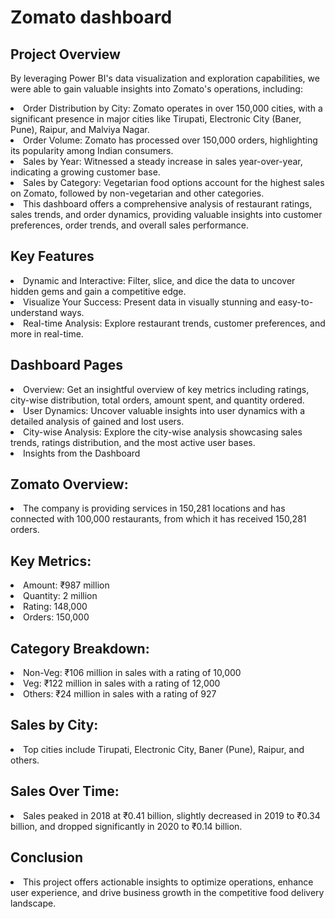# Zomato dashboard

## Project Overview
By leveraging Power BI's data visualization and exploration capabilities, we were able to gain valuable insights into Zomato's operations, including:

<li>Order Distribution by City: Zomato operates in over 150,000 cities, with a significant presence in major cities like Tirupati, Electronic City (Baner, Pune), Raipur, and Malviya Nagar.</li>
<li>Order Volume: Zomato has processed over 150,000 orders, highlighting its popularity among Indian consumers.</li>
<li>Sales by Year: Witnessed a steady increase in sales year-over-year, indicating a growing customer base.</li>
<li>Sales by Category: Vegetarian food options account for the highest sales on Zomato, followed by non-vegetarian and other categories.</li>
<li>This dashboard offers a comprehensive analysis of restaurant ratings, sales trends, and order dynamics, providing valuable insights into customer preferences, order trends, and overall sales performance.</li>

## Key Features
<li>Dynamic and Interactive: Filter, slice, and dice the data to uncover hidden gems and gain a competitive edge.</li>
<li>Visualize Your Success: Present data in visually stunning and easy-to-understand ways.</li>
<li>Real-time Analysis: Explore restaurant trends, customer preferences, and more in real-time.</li>

## Dashboard Pages
<li>Overview: Get an insightful overview of key metrics including ratings, city-wise distribution, total orders, amount spent, and quantity ordered.</li>
<li>User Dynamics: Uncover valuable insights into user dynamics with a detailed analysis of gained and lost users.</li>
<li>City-wise Analysis: Explore the city-wise analysis showcasing sales trends, ratings distribution, and the most active user bases.</li>
<li>Insights from the Dashboard</li>

## Zomato Overview:
<li>The company is providing services in 150,281 locations and has connected with 100,000 restaurants, from which it has received 150,281 orders.

## Key Metrics:
<li>Amount: ₹987 million</li>
<li>Quantity: 2 million</li>
<li>Rating: 148,000</li>
<li>Orders: 150,000</li>

## Category Breakdown:
<li>Non-Veg: ₹106 million in sales with a rating of 10,000</li>
<li>Veg: ₹122 million in sales with a rating of 12,000</li>
<li>Others: ₹24 million in sales with a rating of 927</li>

## Sales by City:
<li>Top cities include Tirupati, Electronic City, Baner (Pune), Raipur, and others.</li>

## Sales Over Time:
<li>Sales peaked in 2018 at ₹0.41 billion, slightly decreased in 2019 to ₹0.34 billion, and dropped significantly in 2020 to ₹0.14 billion.</li>

## Conclusion
<li>This project offers actionable insights to optimize operations, enhance user experience, and drive business growth in the competitive food delivery landscape.</li>

